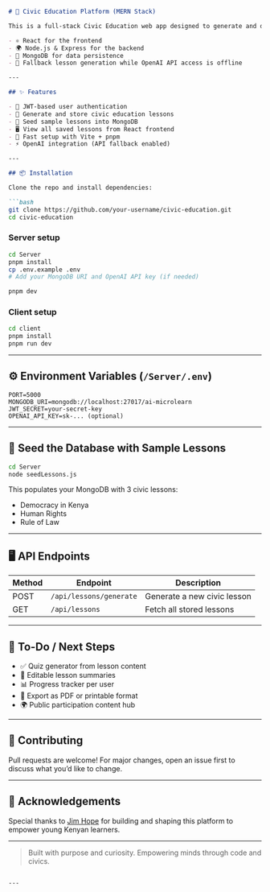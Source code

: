 ```markdown
# 🧠 Civic Education Platform (MERN Stack)

This is a full-stack Civic Education web app designed to generate and display lessons on topics relevant to Kenyan youth. The app uses:

- ⚛️ React for the frontend
- 🌍 Node.js & Express for the backend
- 🍃 MongoDB for data persistence
- 🧪 Fallback lesson generation while OpenAI API access is offline

---

## ✨ Features

- 🔐 JWT-based user authentication
- 📘 Generate and store civic education lessons
- 🧠 Seed sample lessons into MongoDB
- 🖥️ View all saved lessons from React frontend
- 🚀 Fast setup with Vite + pnpm
- ⚡ OpenAI integration (API fallback enabled)

---

## 📦 Installation

Clone the repo and install dependencies:

```bash
git clone https://github.com/your-username/civic-education.git
cd civic-education
```

### Server setup

```bash
cd Server
pnpm install
cp .env.example .env
# Add your MongoDB URI and OpenAI API key (if needed)

pnpm dev
```

### Client setup

```bash
cd client
pnpm install
pnpm run dev
```

---

## ⚙️ Environment Variables (`/Server/.env`)

```env
PORT=5000
MONGODB_URI=mongodb://localhost:27017/ai-microlearn
JWT_SECRET=your-secret-key
OPENAI_API_KEY=sk-... (optional)
```

---

## 🧪 Seed the Database with Sample Lessons

```bash
cd Server
node seedLessons.js
```

This populates your MongoDB with 3 civic lessons:
- Democracy in Kenya
- Human Rights
- Rule of Law

---

## 🖥️ API Endpoints

| Method | Endpoint                 | Description                    |
|--------|--------------------------|--------------------------------|
| POST   | `/api/lessons/generate` | Generate a new civic lesson    |
| GET    | `/api/lessons`          | Fetch all stored lessons       |

---

## 🧩 To-Do / Next Steps

- ✅ Quiz generator from lesson content
- 📝 Editable lesson summaries
- 📊 Progress tracker per user
- 🧾 Export as PDF or printable format
- 🌍 Public participation content hub

---

## 🤝 Contributing

Pull requests are welcome! For major changes, open an issue first to discuss what you’d like to change.

---

## 🧠 Acknowledgements

Special thanks to [Jim Hope](https://github.com/your-profile) for building and shaping this platform to empower young Kenyan learners.

---

> Built with purpose and curiosity. Empowering minds through code and civics.
```

---

